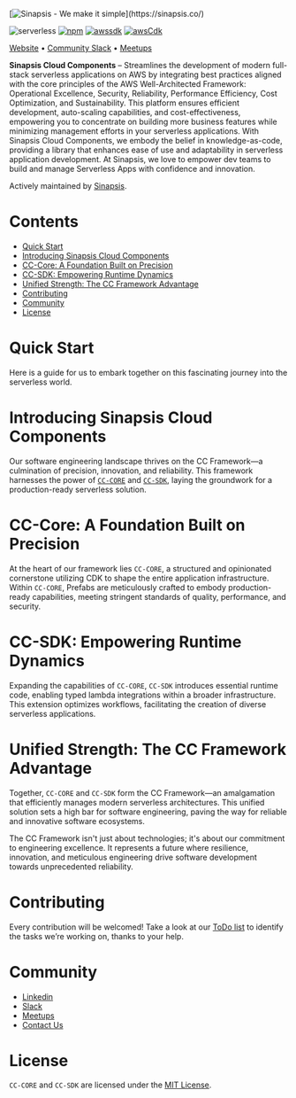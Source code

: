 [![Sinapsis - We make it simple](https://s3.amazonaws.com/sinapsis.co/branding/cc-github-cover.jpg?)](https://sinapsis.co/)

![serverless](http://public.serverless.com/badges/v3.svg)
<a href="https://www.npmjs.com/package/%40sinapsis-cloud-components%2Fcore" target="_blank">![npm](https://img.shields.io/npm/v/%40sinapsis-cloud-components%2Fcore?style=flat)</a>
<a href="https://aws.amazon.com/es/sdk-for-javascript" target="_blank">![awssdk](https://img.shields.io/badge/aws_sdk-2.118.0-blue?style=flat)</a>
<a href="https://aws.amazon.com/es/cdk/" target="_blank">![awsCdk](https://img.shields.io/badge/aws_cdk-2.118.0-blue?style=flat)</a>

<a href="https://sinapsis.co/" target="_blank">Website</a> • <a href="https://sinapsisco.slack.com/archives/C06DPUXHT4H/" target="_blank">Community Slack</a> • <a href="https://www.meetup.com/es-ES/serverless-architectures/" target="_blank">Meetups</a>

**Sinapsis Cloud Components** – Streamlines the development of modern full-stack serverless applications on AWS by integrating best practices aligned with the core principles of the AWS Well-Architected Framework: Operational Excellence, Security, Reliability, Performance Efficiency, Cost Optimization, and Sustainability. This platform ensures efficient development, auto-scaling capabilities, and cost-effectiveness, empowering you to concentrate on building more business features while minimizing management efforts in your serverless applications. With Sinapsis Cloud Components, we embody the belief in knowledge-as-code, providing a library that enhances ease of use and adaptability in serverless application development. At Sinapsis, we love to empower dev teams to build and manage Serverless Apps with confidence and innovation.

Actively maintained by <a href="https://sinapsis.co/" target="_blank">Sinapsis</a>.

# Contents

- [Quick Start](#start)
- [Introducing Sinapsis Cloud Components](#intro)
- [CC-Core: A Foundation Built on Precision](#core)
- [CC-SDK: Empowering Runtime Dynamics](#sdk)
- [Unified Strength: The CC Framework Advantage](#unified)
- [Contributing](#contributing)
- [Community](#community)
- [License](#license)

# <a name="start"></a>Quick Start

Here is a guide for us to embark together on this fascinating journey into the serverless world.

# <a name="intro"></a>Introducing Sinapsis Cloud Components

Our software engineering landscape thrives on the CC Framework—a culmination of precision, innovation, and reliability. This framework harnesses the power of [`CC-CORE`](./core/readme.md) and [`CC-SDK`](./sdk/readme.md), laying the groundwork for a production-ready serverless solution.

# <a name="core"></a>CC-Core: A Foundation Built on Precision

At the heart of our framework lies `CC-CORE`, a structured and opinionated cornerstone utilizing CDK to shape the entire application infrastructure. Within `CC-CORE`, Prefabs are meticulously crafted to embody production-ready capabilities, meeting stringent standards of quality, performance, and security.

# <a name="sdk"></a>CC-SDK: Empowering Runtime Dynamics

Expanding the capabilities of `CC-CORE`, `CC-SDK` introduces essential runtime code, enabling typed lambda integrations within a broader infrastructure. This extension optimizes workflows, facilitating the creation of diverse serverless applications.

# <a name="unified"></a>Unified Strength: The CC Framework Advantage

Together, `CC-CORE` and `CC-SDK` form the CC Framework—an amalgamation that efficiently manages modern serverless architectures. This unified solution sets a high bar for software engineering, paving the way for reliable and innovative software ecosystems.

The CC Framework isn't just about technologies; it's about our commitment to engineering excellence. It represents a future where resilience, innovation, and meticulous engineering drive software development towards unprecedented reliability.

# <a name="contributing"></a>Contributing

Every contribution will be welcomed! Take a look at our <a href="https://github.com/sinapsis-co/cloud-components/issues" target="_blank">ToDo list</a> to identify the tasks we’re working on, thanks to your help.

# <a name="c"></a>Community

<ul>
  <li><a href="https://www.linkedin.com/company/sinapsis.co/" target="_blank">Linkedin</a></li>
  <li><a href="https://sinapsisco.slack.com/archives/C06DPUXHT4H" target="_blank">Slack</a></li>
  <li><a href="https://www.meetup.com/es-ES/serverless-architectures/" target="_blank">Meetups</a></li>
  <li><a href="https://sinapsis.co/aws/serverless.html#contact" target="_blank">Contact Us</a></li>
</ul>

# <a name="license"></a>License

`CC-CORE` and `CC-SDK` are licensed under the [MIT License](./LICENSE).
